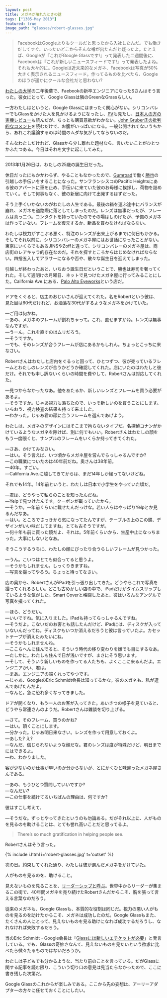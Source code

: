 ```yaml
---
layout: post
title: メガネが壊れたときの話
tags: ["1305-May 2013"]
featured: true
image_path: "glasses/robert-glasses.jpg"
---
```


> FacebookはGoogleよりもクールだと思ったから入社したんだ。でも働きだしてすぐ、いったいどこからそんな噂が出たんだと疑ったよ。たとえば、Googleが『これがGoogle Glassです!』って発表した二週間後に、Facebookは『これが新しいニュースフィードです!』って発表したよね。 それも大々的に。Googleは近未来的なメガネ、Facebookは写真が50%大きく表示されるニュースフィード。作ってるものを比べたら、Googleのほうが遥かにクールな会社だと思わない?

[わたしの大学](http://www.cs.cmu.edu/)の二年後輩で、Faebookの新卒エンジニアになったSさんはそう言った。彼女にとって、Google Glassは隣のGreenなGrassらしい。

一方わたしはというと、Google Glassにはまったく関心がない。シリコンバレーでもGlassをかけた人を見かけるようになったし、[PV](http://www.google.com/glass/start/how-it-feels/)も見たし、[日本人の方の実機レビュー](http://weekly.ascii.jp/elem/000/000/145/145804/)も読んだが、ちっとも購買意欲がわかない。[John Gruber氏の批判的なコメント](https://duckduckgo.com/?q=site%3Adaringfireball.net+google+glass)を読むだけで、お腹がいっぱいになる。一般公開されてないうちから、あれこれ議論するのは時間のムダな気がしてならないのだ。

そんなわたしだけれど、Glassから少し離れた題材なら、言いたいことがひとつかふたつある。今日はそれを文字に起こしてみた。

----

2013年1月26日は、わたしの25歳の誕生日だった。

休日だったにもかかわらず、やることもなかったので、[Gumroad](https://gumroad.com/)で働く[勝也](https://twitter.com/kn)の引越しの手伝いをすることになった。サンフランシスコのPacific Heightsにある彼のアパートに車を止め、手伝いに来ていた彼のお母様に挨拶し、荷物を詰めていく。そして何事もなく、彼の新居に向けて出発するはずだった。

そう上手くいかないのがわたしの人生である。最後の箱を運ぶ途中にバランスが崩れ、メガネを道路際に落としてしまったのだ。レンズは無事だったが、フレームは真っ二つ。コンタクトを持っていたのでその場はしのげたが、予備のメガネは作っていない。フレームを復元するか、新品を買わなければならない。

わたしは視力がすこぶる悪く、特注のレンズが出来上がるまでに何日もかかる。そしてそれ以前に、シリコンバレーのメガネ屋にはお世話になったことがない。東京にいくらでもあるJINSやZoffと違って、シリコンバレーのメガネ屋は、商店街のレアキャラ的存在なのだ。それを探すところからはじめなければならない。四捨五入してアラサーになるや否や、散々な誕生日を迎えてしまった。

引越しが終わったあと、いちおう誕生日だということで、勝也は寿司を奢ってくれた。そして週明けの月曜日、ネットで見つけたメガネ屋に行ってみることにした。California Ave.にある、[Palo Alto Eyeworks](http://www.yelp.com/biz/palo-alto-eyeworks-palo-alto)という店だ。

----

ドアをくぐると、店主のおじいさんが迎えてくれた。名をRobertという彼は、見た目は60代だけれど、お洒落な30代がするようなメガネをかけていた。

—ご用は何かね。
<br>—あの、メガネのフレームが割れちゃって。これ、直せますかね。レンズは無事なんですが。
<br>—うーん。これを直すのはムリだろう。
<br>—そうですか。
<br>—でも、そのレンズが合うフレームが店にあるかもしれん。ちょっとこっちに来なさい。

Robertさんはわたしと店内をぐるっと回って、ひとつずつ、彼が売っているフレームとわたしのレンズが合うかどうか確認してくれた。店にいたのはわたしと彼だけ。それでも申し訳ないくらいの時間を費やして、Robertさんは対応してくれた。

—見つからなかったなあ。他をあたるか、新しいレンズとフレームを買う必要があるよ。
<br>—そうですか。じゃあ視力も落ちたので、いっそ新しいのを買うことにします。いちおう、視力検査の結果も持って来ました。
<br>—わかった。じゃあ君の顔に合うフレームを選んであげよう。

わたしは、メガネのデザインにはそこまで拘らないタイプだ。名探偵コナンがかけているようなメガネを除けば、別に何でもいい。Robertさんはわたしの顔をもう一度覗くと、サンプルのフレームをいくらか持ってきてくれた。

—さあ、かけてみなさい。
<br>—はい。そう言えば、いつ頃からメガネ屋を営んでらっしゃるんですか?
<br>—この職業についたのは40年前だね。奥さんは38年前。
<br>—40年。すごい。
<br>—California Ave.に越してきてからは、まだ14年しか経ってないけどね。

それでも14年。14年前というと、わたしは日本で小学生をやっていた頃だ。

—君は、どうやって私らのことを知ったんだね。
<br>—Yelpで見つけたんです。クーポンが載っていたから。
<br>—そうか。一年前くらいに載せたんだっけな。若い人らはやっぱりYelpとか見るんだなあ。
<br>—はい。ところでさっきから気になってたんですが、テーブルの上のこの鏡、デザインがいい味だしてますね。とても古そうですが。
<br>—何十年も前に買った鏡だよ、それは。5年前くらいから、生産中止になっちまった。大事にしないとなあ。

そうこうするうちに、わたしの顔にぴったり合うらしいフレームが見つかった。

—うん。こいつはとても似合ってると思うよ。
<br>—そうかもしれません。しっくりきますね。
<br>—写真を撮ってやろう。ちょっと待ってなさい。

店の奥から、RobertさんがiPadを引っ張り出してきた。どうやらこれで写真を撮ってくれるらしい。どこも古めかしい店の中で、iPadだけがタイムスリップしているような気がした。Smart Coverと格闘したあと、彼はいろんなアングルで写真を撮ってくれた。

—ほら、どうだい。
<br>—いいですね。気に入りました。iPadも持ってらっしゃるんですね。
<br>—そうだよ。こないだのお客とも話したんだけど、iPadには、ディスクが入っていないんだってね。ディスクもいつか消えるだろうと彼は言っていたよ。カセットテープが消えたみたいにね。
<br>—そうかもしれませんね。
<br>—ここらへんに住んでると、そういう時代の移り変わりを嫌でも目にするなあ。
<br>—たしかに。わたしも住んで日が浅いですが、まさにそう思います。
<br>—そして、そういう新しいものを作ってる人たちも、よくここに来るんだよ。エンジニアかい、君は。
<br>—まあ。エンジニアの端くれってやつです。
<br>—じゃあ、GoogleのEric Schmidt会長は知ってるかな。彼のメガネも、私が選んであげたんだよ。
<br>—なんと。急に恐れ多くなってきました。

ドアが開くなり、もう一人のお客が入ってきた。あいさつの様子を見ていると、どうやら常連さんのようだ。Robertさんは雑談を切り上げる。

—さて。そのフレーム、買うのかね?
<br>—はい。頂くことにします。
<br>—分かった。じゃあ明日来なさい。レンズを作って用意しておくよ。
<br>—あした? え?
<br>—なんだ、信じられないような顔だな。君のレンズは度が特殊だけど、明日までにはできるよ。
<br>—わ、わかりました。

客が少ないのか仕事が早いのか分からないが、とにかくひと味違ったメガネ屋さんである。

—あの、もうひとつ質問していいですか?
<br>—なんだい?
<br>—この仕事を続けてるいちばんの理由は、何ですか?

彼はすこし考えて、

—そうだな。ずっとやってきたというのも勿論ある。だがそれ以上に、人がものを見るのを助けることは、とても誉れ高いことだと思ってるよ。

> There’s so much gratification in helping people see.

Robertさんはそう言った。

{% include i.html i='robert-glasses.jpg' t='outset' %}

次の日。約束してくれた通り、わたしは彼が選んだメガネをかけていた。

人がものを見るのを、助けること。

見えないものを見ることを、[リーダーシップと呼ぶ](http://www.amazon.co.jp/%E3%83%AA%E3%83%BC%E3%83%80%E3%83%BC%E3%82%B7%E3%83%83%E3%83%97%E3%81%AE%E6%97%85-%E8%A6%8B%E3%81%88%E3%81%AA%E3%81%84%E3%82%82%E3%81%AE%E3%82%92%E8%A6%8B%E3%82%8B-%E5%85%89%E6%96%87%E7%A4%BE%E6%96%B0%E6%9B%B8-%E9%87%8E%E7%94%B0-%E6%99%BA%E7%BE%A9/dp/433403389X/)。世界中からリーダーが集まるこの街で、40年間メガネを売り続けたRobertさんだからこそ、胸を張って言える言葉なのだろう。

従来のメガネも、Google Glassも、本質的な役割は同じだ。視力の悪い人がものを見るのを助けたからこそ、メガネは成功したのだ。Google Glassもまた、たくさんの人にとって、見えないものを見る助けになれば成功するだろうし、なれなければ失敗するだろう。

当のEric Schmidt・Google会長は「[Glassには新しいエチケットが必要](http://www.itmedia.co.jp/news/articles/1304/30/news039.html)」と発言している。でも、Glassの奇妙さなんて、見えないものを見たいという欲求に比べたら微々たるものではないだろうか。

わたしは子どもでも分かるような、当たり前のことを言っている。だがGlassに関する記事を読む限り、こういう切り口の意見は見当たらなかったので、ここに書き残した次第だ。

Google Glassのこれからが楽しみである。ここから先の妄想は、アーリーアダプターの方々に任せておくことにしたい。
